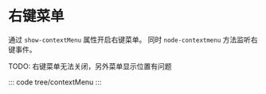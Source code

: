 <script setup>
import contextMenu from 'exam/tree/contextMenu.vue'
</script>

# 右键菜单 <el-badge value="todo" type='warning'></el-badge> 

通过 `show-contextMenu` 属性开启右键菜单。
同时 `node-contextmenu` 方法监听右键事件。

TODO: 右键菜单无法关闭，另外菜单显示位置有问题

::: code tree/contextMenu
<contextMenu></contextMenu>
:::